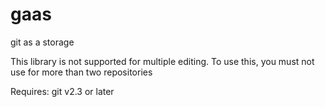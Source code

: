 # gaas
git as a storage

This library is not supported for multiple editing. To use this, you must not use for more than two repositories

Requires: git v2.3 or later
